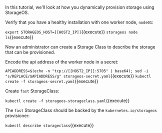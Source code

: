 In this tutorial, we'll look at how you dynamically provision storage using
StorageOS.

Verify that you have a healthy installation with one worker node, `node01`:

`export STORAGEOS_HOST=[[HOST2_IP]]`{{execute}}
`storageos node ls`{{execute}}

Now an administrator can create a Storage Class to describe the storage that can
be provisioned.

Encode the api address of the worker node in a secret:

`APIADDRESS=$(echo -n "tcp://[[HOST2_IP]]:5705" | base64); sed -i "s/REPLACE/$APIADDRESS/g" storageos-secret.yaml`{{execute}}
`kubectl create -f storageos-secret.yaml`{{execute}}

Create `fast` StorageClass:

`kubectl create -f storageos-storageclass.yaml`{{execute}}

The `fast` StorageClass should be backed by the `kubernetes.io/storageos`
provisioner:

`kubectl describe storageclass`{{execute}}
